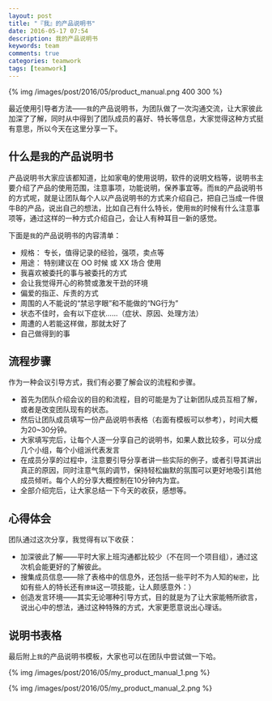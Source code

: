 ```yaml
---
layout: post
title: "『我』的产品说明书"
date: 2016-05-17 07:54
description: 我的产品说明书
keywords: team
comments: true
categories: teamwork
tags: [teamwork]
---
```


{% img /images/post/2016/05/product_manual.png 400 300 %}  
  
最近使用引导者方法——`我`的产品说明书，为团队做了一次沟通交流，让大家彼此加深了了解，同时从中得到了团队成员的喜好、特长等信息，大家觉得这种方式挺有意思，所以今天在这里分享一下。  
  
<!--more-->  

## 什么是`我`的产品说明书
  
产品说明书大家应该都知道，比如家电的使用说明，软件的说明文档等，说明书主要介绍了产品的使用范围，注意事项，功能说明，保养事宜等。而`我`的产品说明书的方式呢，就是让团队每个人以产品说明书的方式来介绍自己，把自己当成一件很牛B的产品，说出自己的想法，比如自己有什么特长，使用`我`的时候有什么注意事项等，通过这样的一种方式介绍自己，会让人有种耳目一新的感觉。  
  
下面是`我`的产品说明书的内容清单：  

* 规格： 专长，值得记录的经验，强项，卖点等
* 用途： 特别建议在 OO 时候 或 XX 场合 使用
* 我喜欢被委托的事与被委托的方式
* 会让我觉得开心的称赞或激发干劲的环境
* 偏爱的指正、斥责的方式
* 周围的人不能说的“禁忌字眼”和不能做的“NG行为”
* 状态不佳时，会有以下症状......（症状、原因、处理方法）
* 周遭的人若能这样做，那就太好了
* 自己做得到的事

## 流程步骤
  
作为一种会议引导方式，我们有必要了解会议的流程和步骤。 
  
* 首先为团队介绍会议的目的和流程，目的可能是为了让新团队成员互相了解，或者是改变团队现有的状态。
* 然后让团队成员填写一份产品说明书表格（右面有模板可以参考），时间大概为20~30分钟。
* 大家填写完后，让每个人逐一分享自己的说明书，如果人数比较多，可以分成几个小组，每个小组派代表发言
* 在成员分享的过程中，注意要引导分享者讲一些实际的例子，或者引导其讲出真正的原因，同时注意气氛的调节，保持轻松幽默的氛围可以更好地吸引其他成员倾听。每个人的分享大概控制在10分钟内为宜。
* 全部介绍完后，让大家总结一下今天的收获，感想等。

## 心得体会
  
团队通过这次分享，我觉得有以下收获：  
  
* 加深彼此了解——平时大家上班沟通都比较少（不在同一个项目组），通过这次机会能更好的了解彼此。
* 搜集成员信息——除了表格中的信息外，还包括一些平时不为人知的`秘密`，比如有些人的特长还有`撩妹`这一项技能，让人颇感意外：）
* 创造发言环境——其实无论哪种引导方式，目的就是为了让大家能畅所欲言，说出心中的想法，通过这种特殊的方式，大家更愿意说出心理话。
  
## 说明书表格
  
最后附上`我`的产品说明书模板，大家也可以在团队中尝试做一下哈。
  
{% img /images/post/2016/05/my_product_manual_1.png %}  
  
{% img /images/post/2016/05/my_product_manual_2.png %}  

